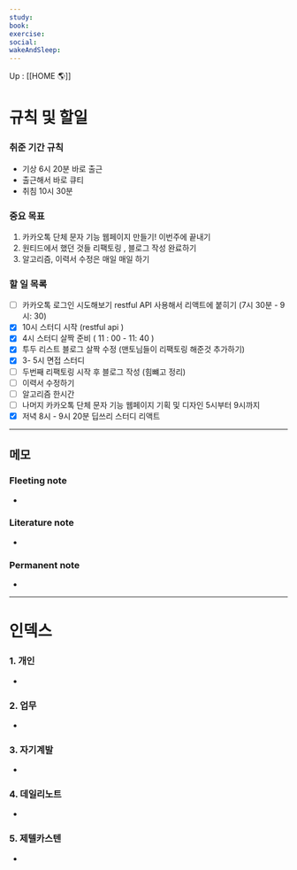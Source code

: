 ```yaml
---
study:
book:
exercise: 
social: 
wakeAndSleep: 
---
```


Up : [[HOME 🌎]]

# 규칙 및 할일

### 취준 기간 규칙 
- 기상 6시 20분 바로 출근
- 출근해서 바로 큐티
- 취침 10시 30분 

### 중요 목표
1. 카카오톡 단체 문자 기능 웹페이지 만들기!  이번주에 끝내기 
2. 원티드에서 했던 것들 리팩토링 , 블로그 작성 완료하기 
3. 알고리즘, 이력서 수정은 매일 매일 하기 


### 할 일 목록

- [ ]  카카오톡 로그인 시도해보기 restful API 사용해서 리액트에 붙히기 (7시 30분 - 9시: 30)
- [x] 10시 스터디 시작 (restful api )
- [x] 4시 스터디 살짝 준비 ( 11 : 00 - 11: 40 )
- [x] 투두 리스트 블로그 살짝 수정 (맨토님들이 리팩토링 해준것 추가하기)
- [x] 3- 5시 면접 스터디
- [ ] 두번째 리팩토링 시작 후 블로그 작성 (힘뺴고 정리) 
- [ ] 이력서 수정하기
- [ ] 알고리즘 한시간
- [ ] 나머지 카카오톡 단체 문자 기능 웹페이지 기획 및 디자인 5시부터 9시까지 
- [x] 저녁 8시 - 9시 20분 딥쓰리 스터디 리액트

---

## 메모

### Fleeting note
- 

### Literature note
- 

### Permanent note
- 

---

# 인덱스
### 1. 개인 
- 
### 2. 업무
- 
### 3. 자기계발
- 
### 4. 데일리노트
- 
### 5. 제텔카스텐
- 